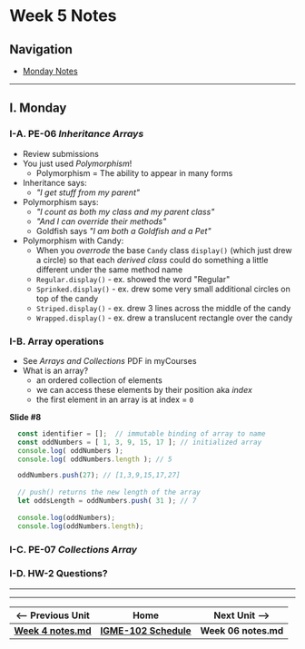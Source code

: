 # Week 5 Notes

## Navigation

- [Monday Notes](#monday)

<!--
- [Wednesday Notes](#wednesday)

- [Friday Notes](#friday)
-->


<hr>

<a id="monday" />

## I. Monday

### I-A. PE-06 *Inheritance Arrays*

- Review submissions
- You just used *Polymorphism*!
  - Polymorphism = The ability to appear in many forms
- Inheritance says:
  - *"I get stuff from my parent"*
- Polymorphism says:
  - *"I count as both my class and my parent class"*
  - *"And I can override their methods"*
  - Goldfish says *"I am both a Goldfish and a Pet"*
- Polymorphism with Candy:
  - When you *overrode* the base `Candy` class `display()` (which just drew a circle) so that each *derived class* could do something a little different under the same method name
  - `Regular.display()` - ex. showed the word "Regular"
  - `Sprinked.display()` - ex. drew some very small additional circles on top of the candy
  - `Striped.display()` - ex. drew 3 lines across the middle of the candy
  - `Wrapped.display()` - ex. drew a translucent rectangle over the candy



### I-B. Array operations
- See *Arrays and Collections* PDF in myCourses
- What is an array?
  - an ordered collection of elements
  - we can access these elements by their position aka *index*
  - the first element in an array is at index = `0`

**Slide #8**
```js
  const identifier = [];  // immutable binding of array to name
  const oddNumbers = [ 1, 3, 9, 15, 17 ]; // initialized array
  console.log( oddNumbers );
  console.log( oddNumbers.length ); // 5

  oddNumbers.push(27); // [1,3,9,15,17,27]
  
  // push() returns the new length of the array
  let oddsLength = oddNumbers.push( 31 ); // 7
  
  console.log(oddNumbers);
  console.log(oddNumbers.length);
```

### I-C. PE-07 *Collections Array*

### I-D. HW-2 Questions?


<!--
<hr>

<a id="wednesday" />

## II. Wednesday


<hr>

<a id="friday" />

## III. Friday

-->


<hr><hr>

| <-- Previous Unit | Home | Next Unit -->
| --- | --- | --- 
| [**Week 4 notes.md**](04.md)     |  [**IGME-102 Schedule**](../schedule.md) | **Week 06 notes.md**
